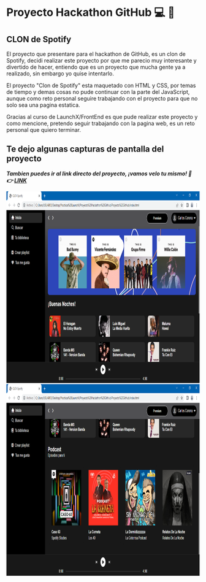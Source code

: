 # Proyecto Hackathon GitHub :computer: :musical_note:
## CLON de Spotify
El proyecto que presentare para el hackathon de GitHub, es un clon de Spotify, decidi realizar este proyecto
por que me parecio muy interesante y divertido de hacer, entiendo que es un proyecto que mucha gente ya a realizado, 
sin embargo yo quise intentarlo.

El proyecto "Clon de Spotify" esta maquetado con HTML y CSS, por temas de tiempo y demas cosas no pude continuar con la parte del JavaScript, aunque como reto personal seguire trabajando con el proyecto para que no solo sea una pagina estatica. 

Gracias al curso de LaunchX/FrontEnd es que pude realizar este proyecto y como mencione, pretendo seguir trabajando con la pagina web, es un reto personal que quiero terminar. 

## Te dejo algunas capturas de pantalla del proyecto

***Tambien puedes ir al link directo del proyecto, ¡vamos velo tu mismo! :eyes: :point_right: [LINK]()***

<img src="./Img/sp1.PNG" alt="Inicio" height="500" width="700">
<img src="./Img/sp2.PNG" alt="Fin" height="500" width="700">